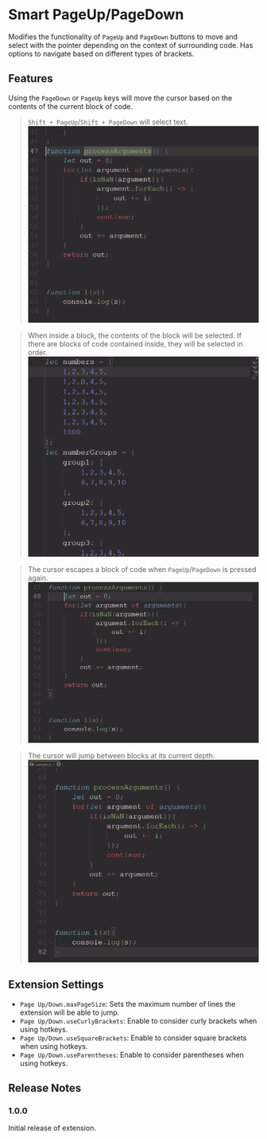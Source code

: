 # Smart PageUp/PageDown

Modifies the functionality of `PageUp` and `PageDown` buttons to move and select with the pointer depending on the context of surrounding code. Has options to navigate based on different types of brackets.

## Features

Using the `PageDown` or `PageUp` keys will move the cursor based on the contents of the current block of code.  

>`Shift + PageUp`/`Shift + PageDown` will select text.  
![selecting text](images/selection.gif)

>When inside a block, the contents of the block will be selected. If there are blocks of code contained inside, they will be selected in order.   
![selecting in a code block](images/inner.gif)

>The cursor escapes a block of code when `PageUp`/`PageDown` is pressed again.  
![escaping a block](images/escape.gif)

>The cursor will jump between blocks at its current depth.  
![jumping between blocks](images/samedepth.gif)

## Extension Settings

* `Page Up/Down.maxPageSize`: Sets the maximum number of lines the extension will be able to jump.
* `Page Up/Down.useCurlyBrackets`: Enable to consider curly brackets when using hotkeys.
* `Page Up/Down.useSquareBrackets`: Enable to consider square brackets when using hotkeys.
* `Page Up/Down.useParentheses`: Enable to consider parentheses when using hotkeys.


## Release Notes

### 1.0.0

Initial release of extension.